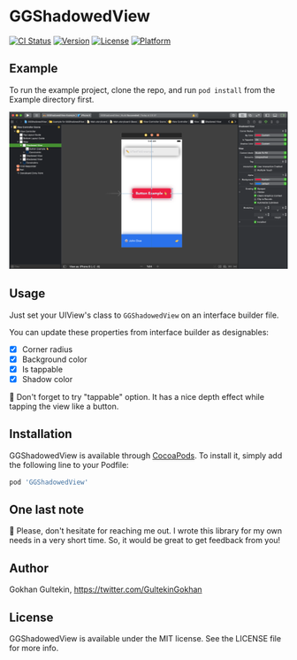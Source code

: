 # GGShadowedView

[![CI Status](https://img.shields.io/travis/gultekingokhan/GGShadowedView.svg?style=flat)](https://travis-ci.org/gultekingokhan/GGShadowedView)
[![Version](https://img.shields.io/cocoapods/v/GGShadowedView.svg?style=flat)](https://cocoapods.org/pods/GGShadowedView)
[![License](https://img.shields.io/cocoapods/l/GGShadowedView.svg?style=flat)](https://cocoapods.org/pods/GGShadowedView)
[![Platform](https://img.shields.io/cocoapods/p/GGShadowedView.svg?style=flat)](https://cocoapods.org/pods/GGShadowedView)

## Example

To run the example project, clone the repo, and run `pod install` from the Example directory first.

![Alt text](https://github.com/gultekingokhan/GGShadowedView/blob/master/Example/GGShadowedView/xcode-screenshot.png?raw=true "Example")

## Usage
Just set your UIView's class to `GGShadowedView` on an interface builder file. 

You can update these properties from interface builder as designables:
- [x] Corner radius 
- [x] Background color
- [x] Is tappable
- [x] Shadow color

🤙 Don't forget to try "tappable" option. It has a nice depth effect while tapping the view like a button.

## Installation

GGShadowedView is available through [CocoaPods](https://cocoapods.org). To install
it, simply add the following line to your Podfile:

```ruby
pod 'GGShadowedView'
```

## One last note
👋 Please, don't hesitate for reaching me out. I wrote this library for my own needs in a very short time. So, it would be great to get feedback from you! 

## Author

Gokhan Gultekin, https://twitter.com/GultekinGokhan

## License

GGShadowedView is available under the MIT license. See the LICENSE file for more info.
